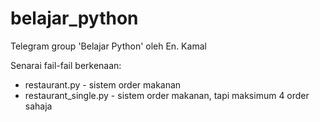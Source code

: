 # belajar_python
Telegram group 'Belajar Python' oleh En. Kamal

Senarai fail-fail berkenaan:
* restaurant.py - sistem order makanan
* restaurant_single.py - sistem order makanan, tapi maksimum 4 order sahaja
